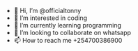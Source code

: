 - 👋 Hi, I’m @officialtonny
- 👀 I’m interested in coding
- 🌱 I’m currently learning programming
- 💞️ I’m looking to collaborate on whatsapp 
- 📫 How to reach me +254700386900

<!---
officialtonny/officialtonny is a ✨ special ✨ repository because its `README.md` (this file) appears on your GitHub profile.
You can click the Preview link to take a look at your changes.
--->
